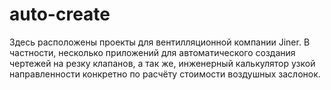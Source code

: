 # auto-create
Здесь расположены проекты для вентилляционной компании Jiner. В частности, несколько приложений для автоматического создания чертежей на резку клапанов, а так же, инженерный калькулятор узкой направленности конкретно по расчёту стоимости воздушных заслонок.
